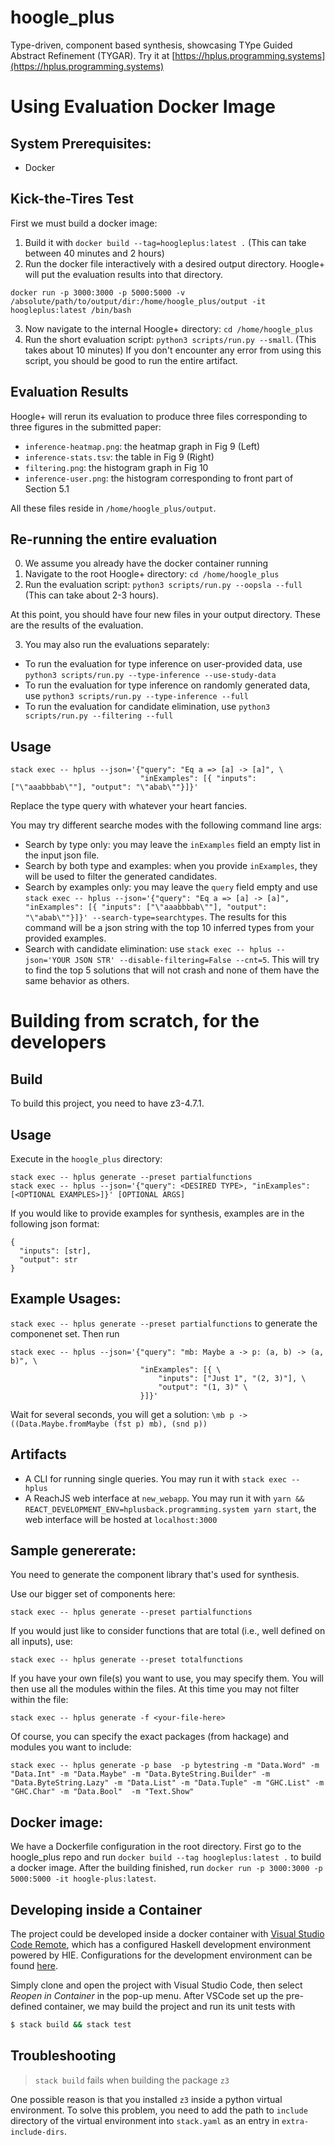 # hoogle_plus
Type-driven, component based synthesis, showcasing TYpe Guided Abstract Refinement (TYGAR).
Try it at [https://hplus.programming.systems](https://hplus.programming.systems)

# Using Evaluation Docker Image
## System Prerequisites:
- Docker

## Kick-the-Tires Test
First we must build a docker image:
1. Build it with `docker build --tag=hoogleplus:latest .` (This can take between 40 minutes and 2 hours)
2. Run the docker file interactively with a desired output directory.
Hoogle+ will put the evaluation results into that directory.
```
docker run -p 3000:3000 -p 5000:5000 -v /absolute/path/to/output/dir:/home/hoogle_plus/output -it hoogleplus:latest /bin/bash
```
3. Now navigate to the internal Hoogle+ directory: `cd /home/hoogle_plus`
4. Run the short evaluation script: `python3 scripts/run.py --small`. (This takes about 10 minutes)
If you don't encounter any error from using this script, you should be good to run the entire artifact.

## Evaluation Results
Hoogle+ will rerun its evaluation to produce three files corresponding to three
figures in the submitted paper:
- `inference-heatmap.png`: the heatmap graph in Fig 9 (Left)
- `inference-stats.tsv`: the table in Fig 9 (Right)
- `filtering.png`: the histogram graph in Fig 10
- `inference-user.png`: the histogram corresponding to front part of Section 5.1

All these files reside in `/home/hoogle_plus/output`.

## Re-running the entire evaluation
0. We assume you already have the docker container running
1. Navigate to the root Hoogle+ directory: `cd /home/hoogle_plus`
2. Run the evaluation script: `python3 scripts/run.py --oopsla --full` (This can take about 2-3 hours).

At this point, you should have four new files in your output directory. 
These are the results of the evaluation.

3. You may also run the evaluations separately:
- To run the evaluation for type inference on user-provided data, use `python3 scripts/run.py --type-inference --use-study-data`
- To run the evaluation for type inference on randomly generated data, use `python3 scripts/run.py --type-inference --full`
- To run the evaluation for candidate elimination, use `python3 scripts/run.py --filtering --full`

## Usage
```
stack exec -- hplus --json='{"query": "Eq a => [a] -> [a]", \
                             "inExamples": [{ "inputs": ["\"aaabbbab\""], "output": "\"abab\""}]}'
```
Replace the type query with whatever your heart fancies.

You may try different searche modes with the following command line args:
- Search by type only: you may leave the `inExamples` field an empty list in the input json file.
- Search by both type and examples: when you provide `inExamples`, they will be used to filter the generated candidates.
- Search by examples only: you may leave the `query` field empty and use `stack exec -- hplus --json='{"query": "Eq a => [a] -> [a]", "inExamples": [{ "inputs": ["\"aaabbbab\""], "output": "\"abab\""}]}' --search-type=searchtypes`. The results for this command will be a json string with the top 10 inferred types from your provided examples.
- Search with candidate elimination: use `stack exec -- hplus --json='YOUR JSON STR' --disable-filtering=False --cnt=5`. This will try to find the top 5 solutions that will not crash and none of them have the same behavior as others.

# Building from scratch, for the developers

## Build
To build this project, you need to have z3-4.7.1.

## Usage
Execute in the `hoogle_plus` directory:
```
stack exec -- hplus generate --preset partialfunctions
stack exec -- hplus --json='{"query": <DESIRED TYPE>, "inExamples": [<OPTIONAL EXAMPLES>]}' [OPTIONAL ARGS]
```

If you would like to provide examples for synthesis, examples are in the
following json format:
```
{
  "inputs": [str],
  "output": str
}
```

## Example Usages:
`stack exec -- hplus generate --preset partialfunctions` to generate the componenet set.
Then run
```
stack exec -- hplus --json='{"query": "mb: Maybe a -> p: (a, b) -> (a, b)", \
                             "inExamples": [{ \
                                 "inputs": ["Just 1", "(2, 3)"], \
                                 "output": "(1, 3)" \
                             }]}'
```
Wait for several seconds, you will get a solution:
`\mb p -> ((Data.Maybe.fromMaybe (fst p) mb), (snd p))`


## Artifacts
- A CLI for running single queries. You may run it with `stack exec -- hplus`
- A ReachJS web interface at `new_webapp`. You may run it with `yarn && REACT_DEVELOPMENT_ENV=hplusback.programming.system yarn start`,
the web interface will be hosted at `localhost:3000`

## Sample genererate:
You need to generate the component library that's used for synthesis.

Use our bigger set of components here:
```
stack exec -- hplus generate --preset partialfunctions
```

If you would just like to consider functions that are total (i.e., well defined
on all inputs), use:
```
stack exec -- hplus generate --preset totalfunctions
```


If you have your own file(s) you want to use, you may specify them.
You will then use all the modules within the files. At this time you may not filter within the file:
```
stack exec -- hplus generate -f <your-file-here>
```

Of course, you can specify the exact packages (from hackage) and modules you want to include:
```
stack exec -- hplus generate -p base  -p bytestring -m "Data.Word" -m "Data.Int" -m "Data.Maybe" -m "Data.ByteString.Builder" -m "Data.ByteString.Lazy" -m "Data.List" -m "Data.Tuple" -m "GHC.List" -m "GHC.Char" -m "Data.Bool"  -m "Text.Show"
```

## Docker image:
We have a Dockerfile configuration in the root directory.
First go to the hoogle_plus repo and run `docker build --tag hoogleplus:latest .` to build a docker image.
After the building finished, run `docker run -p 3000:3000 -p 5000:5000 -it hoogle-plus:latest`.

## Developing inside a Container

The project could be developed inside a docker container with [Visual Studio Code Remote][vscode-remote],
which has a configured Haskell development environment powered by HIE.
Configurations for the development environment can be found [here](/.devcontainer).

Simply clone and open the project with Visual Studio Code, then select _Reopen in Container_ in the pop-up menu.
After VSCode set up the pre-defined container, we may build the project and run its unit tests with
```bash
$ stack build && stack test
```

[vscode-remote]: <https://code.visualstudio.com/docs/remote/containers>


## Troubleshooting

> `stack build` fails when building the package `z3`

One possible reason is that you installed `z3` inside a python virtual environment.
To solve this problem, you need to add the path to `include` directory of the virtual environment
into `stack.yaml` as an entry in `extra-include-dirs`.
